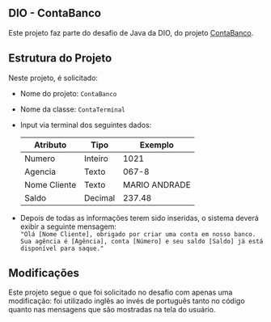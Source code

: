 
## DIO - ContaBanco

Este projeto faz parte do desafio de Java da DIO, do projeto [ContaBanco](https://github.com/digitalinnovationone/trilha-java-basico/blob/main/desafios/sintaxe/README.md).


## Estrutura do Projeto

Neste projeto, é solicitado:

- Nome do projeto: `ContaBanco`
- Nome da classe: `ContaTerminal`
- Input via terminal dos seguintes dados:

    | Atributo  | Tipo     | Exemplo   
    | --------- | ---------| ------- 
    | Numero    | Inteiro  | 1021 
    | Agencia   | Texto    | 067-8
    | Nome Cliente | Texto    | MARIO ANDRADE
    | Saldo | Decimal |237.48

- Depois de todas as informações terem sido inseridas, o sistema deverá exibir a seguinte mensagem:<br>
`"Olá [Nome Cliente], obrigado por criar uma conta em nosso banco. Sua agência é [Agência], conta [Número] e seu saldo [Saldo] já está disponível para saque."`


## Modificações

Este projeto segue o que foi solicitado no desafio com apenas uma modificação:
foi utilizado inglês ao invés de português tanto no código quanto nas mensagens que são mostradas na tela do usuário.